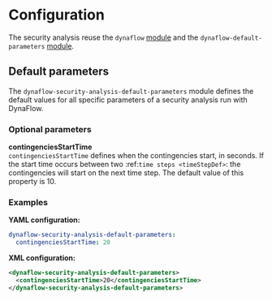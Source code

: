 # Configuration

The security analysis reuse the `dynaflow` [module](../load_flow/configuration.md#dynaflow-configuration)
and the `dynaflow-default-parameters` [module](../load_flow/configuration.md#default-parameters).

## Default parameters
The `dynaflow-security-analysis-default-parameters` module defines the default values for all specific parameters of a security analysis run with DynaFlow.  

### Optional parameters

**contingenciesStartTime**  
`contingenciesStartTime` defines when the contingencies start, in seconds.
If the start time occurs between two :ref:`time steps <timeStepDef>`: the contingencies will start on the next time step.
The default value of this property is 10.

### Examples

**YAML configuration:**
```yaml
dynaflow-security-analysis-default-parameters:
  contingenciesStartTime: 20
```

**XML configuration:**
```xml
<dynaflow-security-analysis-default-parameters>
  <contingenciesStartTime>20</contingenciesStartTime>
</dynaflow-security-analysis-default-parameters>
```